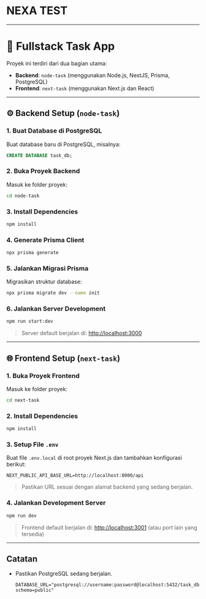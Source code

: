# NEXA TEST

---

# 🧩 Fullstack Task App

Proyek ini terdiri dari dua bagian utama:

-   **Backend**: `node-task` (menggunakan Node.js, NestJS, Prisma, PostgreSQL)
-   **Frontend**: `next-task` (menggunakan Next.js dan React)

---

## ⚙️ Backend Setup (`node-task`)

### 1. Buat Database di PostgreSQL

Buat database baru di PostgreSQL, misalnya:

```sql
CREATE DATABASE task_db;
```

### 2. Buka Proyek Backend

Masuk ke folder proyek:

```bash
cd node-task
```

### 3. Install Dependencies

```bash
npm install
```

### 4. Generate Prisma Client

```bash
npx prisma generate
```

### 5. Jalankan Migrasi Prisma

Migrasikan struktur database:

```bash
npx prisma migrate dev --name init
```

### 6. Jalankan Server Development

```bash
npm run start:dev
```

> Server default berjalan di: [http://localhost:3000](http://localhost:3000)

---

## 🌐 Frontend Setup (`next-task`)

### 1. Buka Proyek Frontend

Masuk ke folder proyek:

```bash
cd next-task
```

### 2. Install Dependencies

```bash
npm install
```

### 3. Setup File `.env`

Buat file `.env.local` di root proyek Next.js dan tambahkan konfigurasi berikut:

```env
NEXT_PUBLIC_API_BASE_URL=http://localhost:8000/api
```

> Pastikan URL sesuai dengan alamat backend yang sedang berjalan.

### 4. Jalankan Development Server

```bash
npm run dev
```

> Frontend default berjalan di: [http://localhost:3001](http://localhost:3001) (atau port lain yang tersedia)

---

## Catatan

-   Pastikan PostgreSQL sedang berjalan.
    
    ```env
    DATABASE_URL="postgresql://username:password@localhost:5432/task_db?schema=public"
    ```
